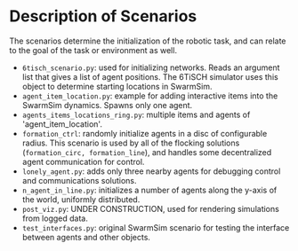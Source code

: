 # Description of Scenarios
The scenarios determine the initialization of the robotic task, and can relate to the goal of the task or environment as well.

- `6tisch_scenario.py`: used for initializing networks. Reads an argument list that gives a list of agent positions. The 6TiSCH simulator uses this object to determine starting locations in SwarmSim.
- `agent_item_location.py`: example for adding interactive items into the SwarmSim dynamics. Spawns only one agent.
- `agents_items_locations_ring.py`: multiple items and agents of 'agent_item_location'. 
- `formation_ctrl`: randomly initialize agents in a disc of configurable radius. This scenario is used by all of the flocking solutions (`formation_circ, formation_line`), and handles some decentralized agent communication for control. 
- `lonely_agent.py`: adds only three nearby agents for debugging control and communications solutions.
- `n_agent_in_line.py`: initializes a number of agents along the y-axis of the world, uniformly distributed.
- `post_viz.py`: UNDER CONSTRUCTION, used for rendering simulations from logged data.
- `test_interfaces.py`: original SwarmSim scenario for testing the interface between agents and other objects.
